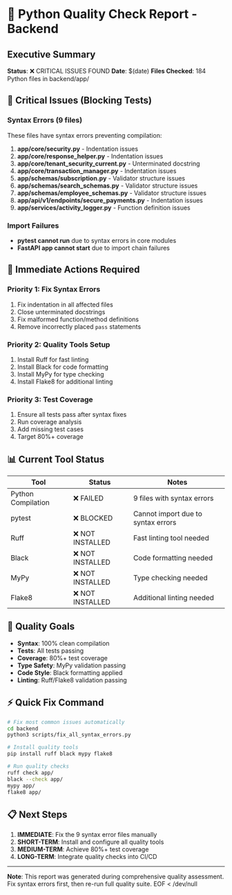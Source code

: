 # 🧪 Python Quality Check Report - Backend

## Executive Summary

**Status**: ❌ CRITICAL ISSUES FOUND
**Date**: $(date)
**Files Checked**: 184 Python files in backend/app/

## 🚨 Critical Issues (Blocking Tests)

### Syntax Errors (9 files)
These files have syntax errors preventing compilation:

1. **app/core/security.py** - Indentation issues
2. **app/core/response_helper.py** - Indentation issues  
3. **app/core/tenant_security_current.py** - Unterminated docstring
4. **app/core/transaction_manager.py** - Indentation issues
5. **app/schemas/subscription.py** - Validator structure issues
6. **app/schemas/search_schemas.py** - Validator structure issues
7. **app/schemas/employee_schemas.py** - Validator structure issues
8. **app/api/v1/endpoints/secure_payments.py** - Indentation issues
9. **app/services/activity_logger.py** - Function definition issues

### Import Failures
- **pytest cannot run** due to syntax errors in core modules
- **FastAPI app cannot start** due to import chain failures

## 🔧 Immediate Actions Required

### Priority 1: Fix Syntax Errors
1. Fix indentation in all affected files
2. Close unterminated docstrings
3. Fix malformed function/method definitions
4. Remove incorrectly placed `pass` statements

### Priority 2: Quality Tools Setup
1. Install Ruff for fast linting
2. Install Black for code formatting  
3. Install MyPy for type checking
4. Install Flake8 for additional linting

### Priority 3: Test Coverage
1. Ensure all tests pass after syntax fixes
2. Run coverage analysis
3. Add missing test cases
4. Target 80%+ coverage

## 📊 Current Tool Status

| Tool | Status | Notes |
|------|--------|-------|
| Python Compilation | ❌ FAILED | 9 files with syntax errors |
| pytest | ❌ BLOCKED | Cannot import due to syntax errors |
| Ruff | ❌ NOT INSTALLED | Fast linting tool needed |
| Black | ❌ NOT INSTALLED | Code formatting needed |
| MyPy | ❌ NOT INSTALLED | Type checking needed |
| Flake8 | ❌ NOT INSTALLED | Additional linting needed |

## 🎯 Quality Goals

- **Syntax**: 100% clean compilation
- **Tests**: All tests passing
- **Coverage**: 80%+ test coverage  
- **Type Safety**: MyPy validation passing
- **Code Style**: Black formatting applied
- **Linting**: Ruff/Flake8 validation passing

## ⚡ Quick Fix Command

```bash
# Fix most common issues automatically
cd backend
python3 scripts/fix_all_syntax_errors.py

# Install quality tools
pip install ruff black mypy flake8

# Run quality checks
ruff check app/
black --check app/
mypy app/
flake8 app/
```

## 📋 Next Steps

1. **IMMEDIATE**: Fix the 9 syntax error files manually
2. **SHORT-TERM**: Install and configure all quality tools
3. **MEDIUM-TERM**: Achieve 80%+ test coverage
4. **LONG-TERM**: Integrate quality checks into CI/CD

---
**Note**: This report was generated during comprehensive quality assessment.
Fix syntax errors first, then re-run full quality suite.
EOF < /dev/null